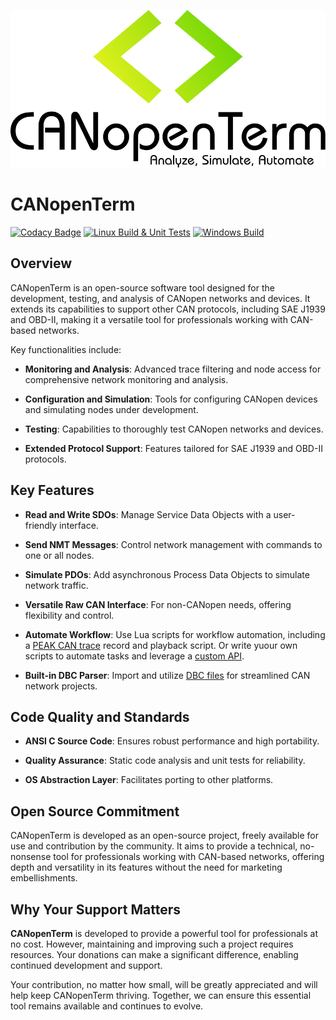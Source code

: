 ![CANopenTerm](https://raw.githubusercontent.com/CANopenTerm/CANopenTerm/main/media/logo.svg)

# CANopenTerm

[![Codacy Badge](https://app.codacy.com/project/badge/Grade/d0b16a90be6d4a59beafcabd727b2a2f)](https://app.codacy.com/gh/CANopenTerm/CANopenTerm/dashboard?utm_source=gh&utm_medium=referral&utm_content=&utm_campaign=Badge_grade)
[![Linux Build & Unit Tests](https://github.com/CANopenTerm/CANopenTerm/actions/workflows/linux.yml/badge.svg)](https://github.com/CANopenTerm/CANopenTerm/actions/workflows/linux.yml)
[![Windows Build](https://github.com/CANopenTerm/CANopenTerm/actions/workflows/windows.yml/badge.svg)](https://github.com/CANopenTerm/CANopenTerm/actions/workflows/windows.yml)

## Overview

CANopenTerm is an open-source software tool designed for the
development, testing, and analysis of CANopen networks and
devices. It extends its capabilities to support other CAN
protocols, including SAE J1939 and OBD-II, making it a
versatile tool for professionals working with CAN-based
networks.

Key functionalities include:

- **Monitoring and Analysis**:
  Advanced trace filtering and node access for comprehensive
  network monitoring and analysis.

- **Configuration and Simulation**:
  Tools for configuring CANopen devices and simulating nodes
  under development.

- **Testing**:
  Capabilities to thoroughly test CANopen networks and devices.

- **Extended Protocol Support**:
  Features tailored for SAE J1939 and OBD-II protocols.

## Key Features

- **Read and Write SDOs**:
  Manage Service Data Objects with a user-friendly interface.

- **Send NMT Messages**:
  Control network management with commands to one or all nodes.

- **Simulate PDOs**:
  Add asynchronous Process Data Objects to simulate network
  traffic.

- **Versatile Raw CAN Interface**:
  For non-CANopen needs, offering flexibility and control.

- **Automate Workflow**:
  Use Lua scripts for workflow automation, including a
  [PEAK CAN trace](https://www.peak-system.com/produktcd/Pdf/English/PEAK_CAN_TRC_File_Format.pdf)
  record and playback script.  Or write yuour own scripts to automate tasks
  and leverage a [custom API](https://canopenterm.de/lua-api).

- **Built-in DBC Parser**:
  Import and utilize
  [DBC files](https://www.csselectronics.com/pages/can-dbc-file-database-intro)
  for streamlined CAN network projects.

## Code Quality and Standards

- **ANSI C Source Code**:
  Ensures robust performance and high portability.

- **Quality Assurance**:
  Static code analysis and unit tests for reliability.

- **OS Abstraction Layer**:
  Facilitates porting to other platforms.

## Open Source Commitment

CANopenTerm is developed as an open-source project, freely
available for use and contribution by the community. It aims
to provide a technical, no-nonsense tool for professionals
working with CAN-based networks, offering depth and versatility
in its features without the need for marketing embellishments.

## Why Your Support Matters

**CANopenTerm** is developed to provide a powerful tool for
professionals at no cost.  However, maintaining and improving
such a project requires resources.  Your donations can make a
significant difference, enabling continued development and support.

Your contribution, no matter how small, will be greatly appreciated
and will help keep CANopenTerm thriving. Together, we can ensure
this essential tool remains available and continues to evolve.

